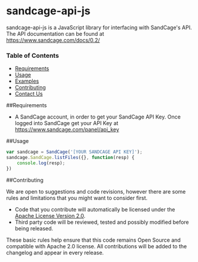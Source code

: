 # sandcage-api-js

sandcage-api-js is a JavaScript library for interfacing with SandCage's API. The API documentation can be found at https://www.sandcage.com/docs/0.2/


### Table of Contents
* [Requirements](https://github.com/sandcage/sandcage-api-js/blob/master/README.md#requirements)
* [Usage](https://github.com/sandcage/sandcage-api-js/blob/master/README.md#usage)
* [Examples](https://github.com/sandcage/sandcage-api-js/tree/master/examples)
* [Contributing](https://github.com/sandcage/sandcage-api-js/blob/master/README.md#contribute)
* [Contact Us](https://www.sandcage.com/contact)


<a name="requirements" />
##Requirements

* A SandCage account, in order to get your SandCage API Key. Once logged into SandCage get your API Key at https://www.sandcage.com/panel/api_key


<a name="usage" />
##Usage

```javascript
var sandcage = SandCage('[YOUR SANDCAGE API KEY]');
sandcage.SandCage.listFiles({}, function(resp) {
	console.log(resp);
})
```


<a name="contribute" />
##Contributing

We are open to suggestions and code revisions, however there are some rules and limitations that you might want to consider first.

* Code that you contribute will automatically be licensed under the [Apache License Version 2.0](https://github.com/sandcage/sandcage-api-js/blob/master/LICENSE).
* Third party code will be reviewed, tested and possibly modified before being released.

These basic rules help ensure that this code remains Open Source and compatible with Apache 2.0 license. All contributions will be added to the changelog and appear in every release.